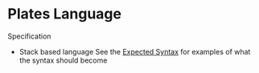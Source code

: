 # Plates Language

Specification
- Stack based language
See the [Expected Syntax](./expectedSyntax.pl8) for examples of what the syntax should become
